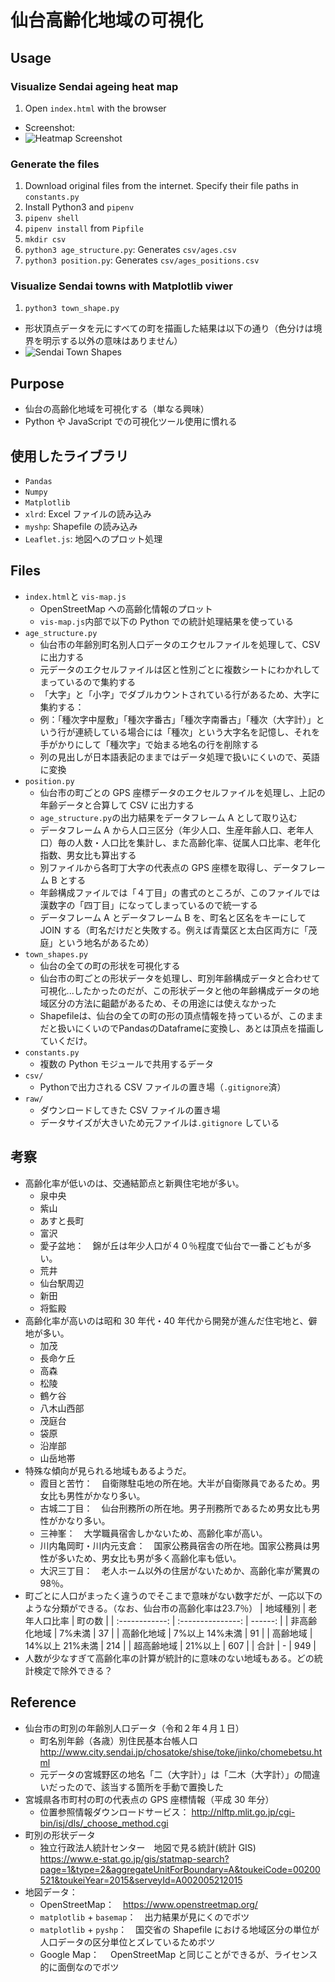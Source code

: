# 仙台高齢化地域の可視化

## Usage

### Visualize Sendai ageing heat map

1. Open `index.html` with the browser

- Screenshot:
- ![Heatmap Screenshot](./img/ageing_heatmap_screenshot.jpg)


### Generate the files

1. Download original files from the internet. Specify their file paths in `constants.py`
1. Install Python3 and `pipenv`
1. `pipenv shell`
1. `pipenv install` from `Pipfile`
1. `mkdir csv`
1. `python3 age_structure.py`: Generates `csv/ages.csv`
1. `python3 position.py`: Generates `csv/ages_positions.csv`

### Visualize Sendai towns with Matplotlib viwer

1. `python3 town_shape.py`

- 形状頂点データを元にすべての町を描画した結果は以下の通り（色分けは境界を明示する以外の意味はありません）
- ![Sendai Town Shapes](./img/sendai_towns.png)

## Purpose

- 仙台の高齢化地域を可視化する（単なる興味）
- Python や JavaScript での可視化ツール使用に慣れる

## 使用したライブラリ

- `Pandas`
- `Numpy`
- `Matplotlib`
- `xlrd`: Excel ファイルの読み込み
- `myshp`: Shapefile の読み込み
- `Leaflet.js`: 地図へのプロット処理

## Files

- `index.html`と `vis-map.js`
  - OpenStreetMap への高齢化情報のプロット
  - `vis-map.js`内部で以下の Python での統計処理結果を使っている
- `age_structure.py`
  - 仙台市の年齢別町名別人口データのエクセルファイルを処理して、CSV に出力する
  - 元データのエクセルファイルは区と性別ごとに複数シートにわかれしてまっているので集約する
  - 「大字」と「小字」でダブルカウントされている行があるため、大字に集約する：
  - 例：「種次字中屋敷」「種次字番古」「種次字南番古」「種次（大字計）」という行が連続している場合には「種次」という大字名を記憶し、それを手がかりにして「種次字」で始まる地名の行を削除する
  - 列の見出しが日本語表記のままではデータ処理で扱いにくいので、英語に変換
- `position.py`
  - 仙台市の町ごとの GPS 座標データのエクセルファイルを処理し、上記の年齢データと合算して CSV に出力する
  - `age_structure.py`の出力結果をデータフレーム A として取り込む
  - データフレーム A から人口三区分（年少人口、生産年齢人口、老年人口）毎の人数・人口比を集計し、また高齢化率、従属人口比率、老年化指数、男女比も算出する
  - 別ファイルから各町丁大字の代表点の GPS 座標を取得し、データフレーム B とする
  - 年齢構成ファイルでは「４丁目」の書式のところが、このファイルでは漢数字の「四丁目」になってしまっているので統一する
  - データフレーム A とデータフレーム B を、町名と区名をキーにして JOIN する（町名だけだと失敗する。例えば青葉区と太白区両方に「茂庭」という地名があるため）
- `town_shapes.py`
  - 仙台の全ての町の形状を可視化する
  - 仙台市の町ごとの形状データを処理し、町別年齢構成データと合わせて可視化...したかったのだが、この形状データと他の年齢構成データの地域区分の方法に齟齬があるため、その用途には使えなかった
  - Shapefileは、仙台の全ての町の形の頂点情報を持っているが、このままだと扱いにくいのでPandasのDataframeに変換し、あとは頂点を描画していくだけ。
- `constants.py`
  - 複数の Python モジュールで共用するデータ
- `csv/`
  - Pythonで出力される CSV ファイルの置き場（`.gitignore`済）
- `raw/`
  - ダウンロードしてきた CSV ファイルの置き場
  - データサイズが大きいため元ファイルは`.gitignore` している

## 考察

- 高齢化率が低いのは、交通結節点と新興住宅地が多い。
  - 泉中央
  - 紫山
  - あすと長町
  - 富沢
  - 愛子盆地：　錦が丘は年少人口が４０％程度で仙台で一番こどもが多い。
  - 荒井
  - 仙台駅周辺
  - 新田
  - 将監殿
- 高齢化率が高いのは昭和 30 年代・40 年代から開発が進んだ住宅地と、僻地が多い。
  - 加茂
  - 長命ケ丘
  - 高森
  - 松陵
  - 鶴ケ谷
  - 八木山西部
  - 茂庭台
  - 袋原
  - 沿岸部
  - 山岳地帯
- 特殊な傾向が見られる地域もあるようだ。
  - 霞目と苦竹：　自衛隊駐屯地の所在地。大半が自衛隊員であるため。男女比も男性がかなり多い。
  - 古城二丁目：　仙台刑務所の所在地。男子刑務所であるため男女比も男性がかなり多い。
  - 三神峯：　大学職員宿舎しかないため、高齢化率が高い。
  - 川内亀岡町・川内元支倉：　国家公務員宿舎の所在地。国家公務員は男性が多いため、男女比も男が多く高齢化率も低い。
  - 大沢三丁目：　老人ホーム以外の住居がないためか、高齢化率が驚異の 98％。
- 町ごとに人口がまったく違うのでそこまで意味がない数字だが、一応以下のような分類ができる。（なお、仙台市の高齢化率は23.7％）
  | 地域種別 | 老年人口比率 | 町の数 |
  | :------------: | :---------------: | ------: |
  | 非高齢化地域 | 7%未満 | 37 |
  | 高齢化地域 | 7%以上 14%未満 | 91 |
  | 高齢地域 | 14%以上 21%未満 | 214 |
  | 超高齢地域 | 21%以上 | 607 |
  | 合計 | - | 949 |
- 人数が少なすぎて高齢化率の計算が統計的に意味のない地域もある。どの統計検定で除外できる？

## Reference

- 仙台市の町別の年齢別人口データ（令和２年４月１日）
  - 町名別年齢（各歳）別住民基本台帳人口　http://www.city.sendai.jp/chosatoke/shise/toke/jinko/chomebetsu.html
  - 元データの宮城野区の地名「二（大字計）」は「二木（大字計）」の間違いだったので、該当する箇所を手動で置換した
- 宮城県各市町村の町の代表点の GPS 座標情報（平成 30 年分）
  - 位置参照情報ダウンロードサービス： http://nlftp.mlit.go.jp/cgi-bin/isj/dls/_choose_method.cgi
- 町別の形状データ
  - 独立行政法人統計センター　地図で見る統計(統計 GIS)　https://www.e-stat.go.jp/gis/statmap-search?page=1&type=2&aggregateUnitForBoundary=A&toukeiCode=00200521&toukeiYear=2015&serveyId=A002005212015
- 地図データ：
  - OpenStreetMap：　https://www.openstreetmap.org/
  - `matplotlib` + `basemap`：　出力結果が見にくのでボツ
  - `matplotlib` + `pyshp`：　国交省の Shapefile における地域区分の単位が人口データの区分単位とズレているためボツ
  - Google Map：　 OpenStreetMap と同じことができるが、ライセンス的に面倒なのでボツ
